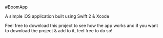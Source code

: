 #BoomApp

A simple iOS application built using Swift 2 &amp; Xcode

Feel free to download this project to see how the app works and if you want to download the project & add to it, feel free to do so!
